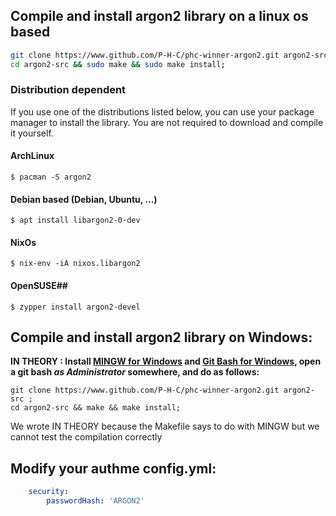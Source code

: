 ## Compile and install argon2 library on a linux os based 

```bash
git clone https://www.github.com/P-H-C/phc-winner-argon2.git argon2-src;
cd argon2-src && sudo make && sudo make install;
```

### Distribution dependent

If you use one of the distributions listed below, you can use your package manager to install the library. You are not required to download and compile it yourself.

#### ArchLinux

`$ pacman -S argon2`

#### Debian based (Debian, Ubuntu, ...)

`$ apt install libargon2-0-dev`

#### NixOs

`$ nix-env -iA nixos.libargon2`

#### OpenSUSE## 

`$ zypper install argon2-devel`

## Compile and install argon2 library on Windows: 

**IN THEORY : Install [MINGW for Windows](https://sourceforge.net/projects/mingw/files/Installer/) and [Git Bash for Windows](https://git-for-windows.github.io/), open a git bash _as Administrator_ somewhere, and do as follows:**

```
git clone https://www.github.com/P-H-C/phc-winner-argon2.git argon2-src ;
cd argon2-src && make && make install;
```

We wrote IN THEORY because the Makefile says to do with MINGW but we cannot test the compilation correctly

## Modify your authme config.yml: 
```yaml
    security:
        passwordHash: 'ARGON2'
```